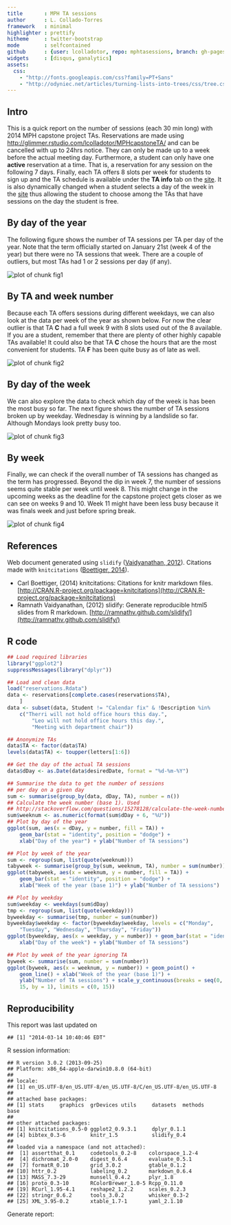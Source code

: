 ```yaml
---
title       : MPH TA sessions
author      : L. Collado-Torres
framework   : minimal
highlighter : prettify
hitheme     : twitter-bootstrap
mode        : selfcontained
github      : {user: lcolladotor, repo: mphtasessions, branch: gh-pages}
widgets     : [disqus, ganalytics]
assets:
  css: 
    - "http://fonts.googleapis.com/css?family=PT+Sans"
    - "http://odyniec.net/articles/turning-lists-into-trees/css/tree.css"
---
```












## Intro

This is a quick report on the number of sessions (each 30 min long) with 2014 MPH capstone project TAs. Reservations are made using http://glimmer.rstudio.com/lcolladotor/MPHcapstoneTA/ and can be cancelled with up to 24hrs notice. They can only be made up to a week before the actual meeting day. Furthermore, a student can only have one __active__ reservation at a time. That is, a reservation for any session on the following 7 days. Finally, each TA offers 8 slots per week for students to sign up and the TA schedule is available under the __TA info__ tab on the [site](http://glimmer.rstudio.com/lcolladotor/MPHcapstoneTA/). It is also dynamically changed when a student selects a day of the week in the [site](http://glimmer.rstudio.com/lcolladotor/MPHcapstoneTA/) thus allowing the student to choose among the TAs that have sessions on the day the student is free.




## By day of the year

The following figure shows the number of TA sessions per TA per day of the year. Note that the term officially started on January 21st (week 4 of the year) but there were no TA sessions that week. There are a couple of outliers, but most TAs had 1 or 2 sessions per day (if any).

![plot of chunk fig1](assets/fig/fig1.png) 


## By TA and week number

Because each TA offers sessions during different weekdays, we can also look at the data per week of the year as shown below. For now the clear outlier is that TA __C__ had a full week 9 with 8 slots used out of the 8 available. If you are a student, remember that there are plenty of other highly capable TAs available! It could also be that TA __C__ chose the hours that are the most convenient for students. TA __F__ has been quite busy as of late as well.

![plot of chunk fig2](assets/fig/fig2.png) 


## By day of the week

We can also explore the data to check which day of the week is has been the most busy so far. The next figure shows the number of TA sessions broken up by weekday. Wednesday is winning by a landslide so far. Although Mondays look pretty busy too.

![plot of chunk fig3](assets/fig/fig3.png) 


## By week

Finally, we can check if the overall number of TA sessions has changed as the term has progressed. Beyond the dip in week 7, the number of sessions seems quite stable per week until week 8. This might change in the upcoming weeks as the deadline for the capstone project gets closer as we can see on weeks 9 and 10. Week 11 might have been less busy because it was finals week and just before spring break.


![plot of chunk fig4](assets/fig/fig4.png) 



## References

Web document generated using `slidify` (<span class="showtooltip" title="Vaidyanathan R (2012). slidify: Generate reproducible html5 slides from R markdown. R package version 0.4."><a href="http://ramnathv.github.com/slidify/">Vaidyanathan, 2012</a></span>). Citations made with `knitcitations` (<span class="showtooltip" title="Boettiger C (2014). knitcitations: Citations for knitr markdown files. R package version 0.5-0."><a href="http://CRAN.R-project.org/package=knitcitations">Boettiger, 2014</a></span>). 



- Carl Boettiger,   (2014) knitcitations: Citations for knitr markdown files.  [http://CRAN.R-project.org/package=knitcitations](http://CRAN.R-project.org/package=knitcitations)
- Ramnath Vaidyanathan,   (2012) slidify: Generate reproducible html5 slides from R markdown.  [http://ramnathv.github.com/slidify/](http://ramnathv.github.com/slidify/)




## R code


```r
## Load required libraries
library("ggplot2")
suppressMessages(library("dplyr"))

## Load and clean data
load("reservations.Rdata")
data <- reservations[complete.cases(reservations$TA), 
    ]
data <- subset(data, Student != "Calendar fix" & !Description %in% 
    c("Therri will not hold office hours this day.", 
        "Leo will not hold office hours this day.", 
        "Meeting with department chair"))

## Anonymize TAs
data$TA <- factor(data$TA)
levels(data$TA) <- toupper(letters[1:6])

## Get the day of the actual TA sessions
data$dDay <- as.Date(data$desiredDate, format = "%d-%m-%Y")

## Summarise the data to get the number of sessions
## per day on a given day
sum <- summarise(group_by(data, dDay, TA), number = n())
## Calculate the week number (base 1). Used
## http://stackoverflow.com/questions/15278128/calculate-the-week-number-0-53-in-year-with-r
sum$weeknum <- as.numeric(format(sum$dDay + 6, "%U"))
## Plot by day of the year
ggplot(sum, aes(x = dDay, y = number, fill = TA)) + 
    geom_bar(stat = "identity", position = "dodge") + 
    xlab("Day of the year") + ylab("Number of TA sessions")

## Plot by week of the year
sum <- regroup(sum, list(quote(weeknum)))
tabyweek <- summarise(group_by(sum, weeknum, TA), number = sum(number))
ggplot(tabyweek, aes(x = weeknum, y = number, fill = TA)) + 
    geom_bar(stat = "identity", position = "dodge") + 
    xlab("Week of the year (base 1)") + ylab("Number of TA sessions")

## Plot by weekday
sum$weekday <- weekdays(sum$dDay)
tmp <- regroup(sum, list(quote(weekday)))
byweekday <- summarise(tmp, number = sum(number))
byweekday$weekday <- factor(byweekday$weekday, levels = c("Monday", 
    "Tuesday", "Wednesday", "Thursday", "Friday"))
ggplot(byweekday, aes(x = weekday, y = number)) + geom_bar(stat = "identity") + 
    xlab("Day of the week") + ylab("Number of TA sessions")

## Plot by week of the year ignoring TA
byweek <- summarise(sum, number = sum(number))
ggplot(byweek, aes(x = weeknum, y = number)) + geom_point() + 
    geom_line() + xlab("Week of the year (base 1)") + 
    ylab("Number of TA sessions") + scale_y_continuous(breaks = seq(0, 
    15, by = 1), limits = c(0, 15))

```


## Reproducibility

This report was last updated on


```
## [1] "2014-03-14 10:40:46 EDT"
```


R session information:


```
## R version 3.0.2 (2013-09-25)
## Platform: x86_64-apple-darwin10.8.0 (64-bit)
## 
## locale:
## [1] en_US.UTF-8/en_US.UTF-8/en_US.UTF-8/C/en_US.UTF-8/en_US.UTF-8
## 
## attached base packages:
## [1] stats     graphics  grDevices utils     datasets  methods   base     
## 
## other attached packages:
## [1] knitcitations_0.5-0 ggplot2_0.9.3.1     dplyr_0.1.1        
## [4] bibtex_0.3-6        knitr_1.5           slidify_0.4        
## 
## loaded via a namespace (and not attached):
##  [1] assertthat_0.1     codetools_0.2-8    colorspace_1.2-4  
##  [4] dichromat_2.0-0    digest_0.6.4       evaluate_0.5.1    
##  [7] formatR_0.10       grid_3.0.2         gtable_0.1.2      
## [10] httr_0.2           labeling_0.2       markdown_0.6.4    
## [13] MASS_7.3-29        munsell_0.4.2      plyr_1.8          
## [16] proto_0.3-10       RColorBrewer_1.0-5 Rcpp_0.11.0       
## [19] RCurl_1.95-4.1     reshape2_1.2.2     scales_0.2.3      
## [22] stringr_0.6.2      tools_3.0.2        whisker_0.3-2     
## [25] XML_3.95-0.2       xtable_1.7-1       yaml_2.1.10
```


Generate report:





<div id='disqus_thread'></div>


